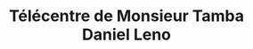 ---
title: "Télécentre de Monsieur Tamba Daniel Leno"
url: /mongo/telecentre-de-monsieur-tamba-daniel-leno/
shop: Handy
---